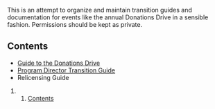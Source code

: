 This is an attempt to organize and maintain transition guides and
documentation for events like the annual Donations Drive in a sensible
fashion. Permissions should be kept as private.

Contents 
--------

-   [Guide to the Donations
    Drive](https://wiki.wmfo.org/Transition_Guides_and_Documentation/Donations_Drive "Donations Drive")
-   [Program Director Transition
    Guide](https://wiki.wmfo.org/Transition_Guides_and_Documentation/Program_Director "Program Director")
-   Relicensing Guide

1.  1. [Contents](#Contents)

